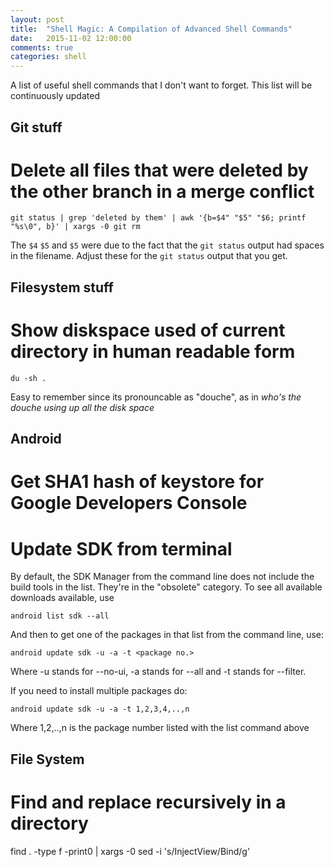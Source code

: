 ```yaml
---
layout: post
title:  "Shell Magic: A Compilation of Advanced Shell Commands"
date:   2015-11-02 12:00:00
comments: true
categories: shell
---
```


A list of useful shell commands that I don't want to forget. This list will be continuously updated

## Git stuff

# Delete all files that were deleted by the other branch in a merge conflict

`git status | grep 'deleted by them' | awk '{b=$4" "$5" "$6; printf "%s\0", b}' | xargs -0 git rm`

The `$4` `$5` and `$5` were due to the fact that the `git status` output had spaces in the filename. Adjust these for the `git status` output that you get.

## Filesystem stuff

# Show diskspace used of current directory in human readable form

`du -sh .`

Easy to remember since its pronouncable as "douche", as in _who's the douche using up all the disk space_


## Android

# Get SHA1 hash of keystore for Google Developers Console

# Update SDK from terminal

By default, the SDK Manager from the command line does not include the build tools in the list. They're in the "obsolete" category. To see all available downloads available, use

`android list sdk --all`

And then to get one of the packages in that list from the command line, use:

`android update sdk -u -a -t <package no.>`

Where -u stands for --no-ui, -a stands for --all and -t stands for --filter.

If you need to install multiple packages do:

`android update sdk -u -a -t 1,2,3,4,..,n`

Where 1,2,..,n is the package number listed with the list command above


## File System

# Find and replace recursively in a directory

find . -type f -print0 | xargs -0 sed -i 's/InjectView/Bind/g'
